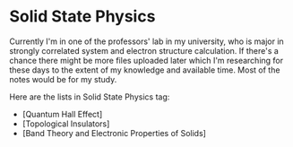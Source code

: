 # Solid State Physics

Currently I'm in one of the professors' lab in my university, who is major in strongly correlated system and electron structure calculation. If there's a chance there might be more files uploaded later which I'm researching for these days to the extent of my knowledge and available time. Most of the notes would be for my study.

Here are the lists in Solid State Physics tag:

- [Quantum Hall Effect]
- [Topological Insulators]
- [Band Theory and Electronic Properties of Solids]